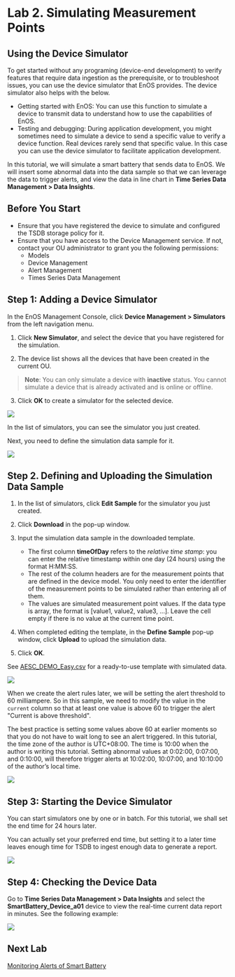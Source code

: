 # Lab 2. Simulating Measurement Points

##  Using the Device Simulator
To get started without any programing (device-end development) to verify features that require data ingestion as the prerequisite, or to troubleshoot issues, you can use the device simulator that EnOS provides. The device simulator also helps with the below.

- Getting started with EnOS: You can use this function to simulate a device to transmit data to understand how to use the capabilities of EnOS.
- Testing and debugging: During application development, you might sometimes need to simulate a device to send a specific value to verify a device function. Real devices rarely send that specific value. In this case you can use the device simulator to facilitate application development.

In this tutorial, we will simulate a smart battery that sends data to EnOS. We will insert some abnormal data into the data sample so that we can leverage the data to trigger alerts, and view the data in line chart in **Time Series Data Management > Data Insights**.

## Before You Start

- Ensure that you have registered the device to simulate and configured the TSDB storage policy for it.
- Ensure that you have access to the Device Management service. If not, contact your OU administrator to grant you the following permissions:
    - Models
    - Device Management
    - Alert Management
    - Times Series Data Management

## Step 1: Adding a Device Simulator

In the EnOS Management Console, click **Device Management > Simulators** from the left navigation menu.

1. Click **New Simulator**, and select the device that you have registered for the simulation.

2. The device list shows all the devices that have been created in the current OU.

> **Note**: You can only simulate a device with **inactive** status. You cannot simulate a device that is already activated and is online or offline.

3. Click **OK** to create a simulator for the selected device.

![](media/simulator_add_new.png)

In the list of simulators, you can see the simulator you just created.

Next, you need to define the simulation data sample for it.

![](media/simulator.png)

## Step 2. Defining and Uploading the Simulation Data Sample

1. In the list of simulators, click **Edit Sample** for the simulator you just created.

2. Click **Download** in the pop-up window.

3. Input the simulation data sample in the downloaded template.

    - The first column **timeOfDay** refers to the _relative time stamp_: you can enter the relative timestamp within one day (24 hours) using the format H:MM:SS.    
    - The rest of the column headers are for the measurement points that are defined in the device model. You only need to enter the identifier of the measurement points to be simulated rather than entering all of them.     
    - The values are simulated measurement point values. If the data type is array, the format is [value1, value2, value3, ...]. Leave the cell empty if there is no value at the current time point.

4. When completed editing the template, in the **Define Sample** pop-up window, click **Upload** to upload the simulation data.

5. Click **OK**.

See [AESC_DEMO_Easy.csv](media/AESC_DEMO_Easy.csv) for a ready-to-use template with simulated data.

![](media/upload.png)

When we create the alert rules later, we will be setting the alert threshold to 60 milliampere. So in this sample, we need to modify the value in the `current` column so that at least one value is above 60 to trigger the alert "Current is above threshold".

The best practice is setting some values above 60 at earlier moments so that you do not have to wait long to see an alert triggered. In this tutorial, the time zone of the author is UTC+08:00. The time is 10:00 when the author is writing this tutorial. Setting abnormal values at 0:02:00, 0:07:00, and 0:10:00, will therefore trigger alerts at 10:02:00, 10:07:00, and 10:10:00 of the author’s local time.

![](media/sim_data.png)

## Step 3: Starting the Device Simulator

You can start simulators one by one or in batch. For this tutorial, we shall set the end time for 24 hours later.

You can actually set your preferred end time, but setting it to a later time leaves enough time for TSDB to ingest enough data to generate a report.

![](media/simulator_start.png)

## Step 4: Checking the Device Data

Go to **Time Series Data Management > Data Insights** and select the **SmartBattery_Device_a01** device to view the real-time current data report in minutes. See the following example:

![](media/data_insight.png)

## Next Lab

[Monitoring Alerts of Smart Battery](302-3_monitoring_alerts_of_device.md)
